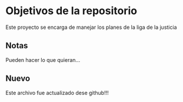 # Objetivos de la repositorio

Este proyecto se encarga de manejar los planes de la liga de la justicia


## Notas
Pueden hacer lo que quieran...

## Nuevo
Este archivo fue actualizado dese github!!!
